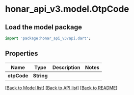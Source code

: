 # honar_api_v3.model.OtpCode

## Load the model package

```dart
import 'package:honar_api_v3/api.dart';
```

## Properties

Name | Type | Description | Notes
------------ | ------------- | ------------- | -------------
**otpCode** | **String** |  |

[[Back to Model list]](../README.md#documentation-for-models) [[Back to API list]](../README.md#documentation-for-api-endpoints) [[Back to README]](../README.md)


